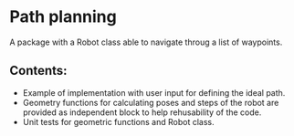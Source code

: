 # Path planning
A package with a Robot class able to navigate throug a list of waypoints.
## Contents:
- Example of implementation with user input for defining the ideal path.
- Geometry functions for calculating poses and steps of the robot are provided as independent block to help rehusability of the code.
- Unit tests for geometric functions and Robot class.
